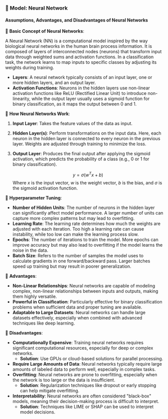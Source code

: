 ### 🔹 Model: Neural Network
#### Assumptions, Advantages, and Disadvantages of Neural Networks

🔹 **Basic Concept of Neural Networks**:

A Neural Network (NN) is a computational model inspired by the way biological neural networks in the human brain process information. It is composed of layers of interconnected nodes (neurons) that transform input data through weighted sums and activation functions. In a classification task, the network learns to map inputs to specific classes by adjusting its weights during training.

- **Layers**: A neural network typically consists of an input layer, one or more hidden layers, and an output layer.
- **Activation Functions**: Neurons in the hidden layers use non-linear activation functions like ReLU (Rectified Linear Unit) to introduce non-linearity, while the output layer usually uses a sigmoid function for binary classification, as it maps the output between 0 and 1.
  
🔹 **How Neural Networks Work**:

1. **Input Layer**: Takes the feature values of the data as input.
2. **Hidden Layer(s)**: Perform transformations on the input data. Here, each neuron in the hidden layer is connected to every neuron in the previous layer. Weights are adjusted through training to minimize the loss.
3. **Output Layer**: Produces the final output after applying the sigmoid activation, which predicts the probability of a class (e.g., 0 or 1 for binary classification).

    $$y = \sigma(w^T x + b)$$
Where $x$ is the input vector, $w$ is the weight vector, $b$ is the bias, and $\sigma$ is the sigmoid activation function.

🔹 **Hyperparameter Tuning**:

- **Number of Hidden Units**: The number of neurons in the hidden layer can significantly affect model performance. A larger number of units can capture more complex patterns but may lead to overfitting.
- **Learning Rate**: The learning rate determines how much the weights are adjusted with each iteration. Too high a learning rate can cause instability, while too low can make the learning process slow.
- **Epochs**: The number of iterations to train the model. More epochs can improve accuracy but may also lead to overfitting if the model learns the noise in the data.
- **Batch Size**: Refers to the number of samples the model uses to calculate gradients in one forward/backward pass. Larger batches speed up training but may result in poorer generalization.

🔹 **Advantages**:

- **Non-Linear Relationships**: Neural networks are capable of modeling complex, non-linear relationships between inputs and outputs, making them highly versatile.
- **Powerful in Classification**: Particularly effective for binary classification problems when sufficient data and proper tuning are available.
- **Adaptable to Large Datasets**: Neural networks can handle large datasets effectively, especially when combined with advanced techniques like deep learning.

🔹 **Disadvantages**:

- **Computationally Expensive**: Training neural networks requires significant computational resources, especially for deep or complex networks.
    - **Solution**: Use GPUs or cloud-based solutions for parallel processing.
- **Require Large Amounts of Data**: Neural networks typically require large amounts of labeled data to perform well, especially in complex tasks.
- **Overfitting**: Neural networks are prone to overfitting, especially when the network is too large or the data is insufficient.
    - **Solution**: Regularization techniques like dropout or early stopping can help mitigate overfitting.
- **Interpretability**: Neural networks are often considered "black-box" models, meaning their decision-making process is difficult to interpret.
    - **Solution**: Techniques like LIME or SHAP can be used to interpret model decisions.
